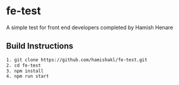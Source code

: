 # fe-test
A simple test for front end developers completed by Hamish Henare

## Build Instructions
```sh
1. git clone https://github.com/hamishakl/fe-test.git
2. cd fe-test
3. npm install
4. npm run start
```

